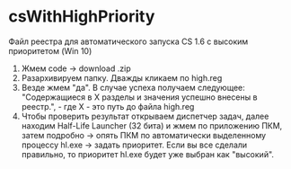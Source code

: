 # csWithHighPriority
Файл реестра для автоматического запуска CS 1.6 с высоким приоритетом (Win 10)

1. Жмем code -> download .zip
2. Разархивируем папку. Дважды кликаем по high.reg
3. Везде жмем "да". В случае успеха получаем следующее: "Содержащиеся в X разделы и значения успешно внесены в реестр.", - где X - это путь до файла high.reg
4. Чтобы проверить результат открываем диспетчер задач, далее находим Half-Life Launcher (32 бита) и жмем по приложению ПКМ, затем подробно -> опять ПКМ по автоматически выделенному процессу hl.exe -> задать приоритет. Если вы все сделали правильно, то приоритет hl.exe будет уже выбран как "высокий".

